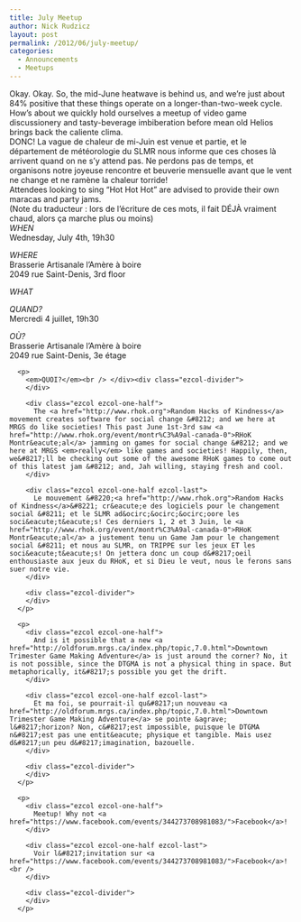 ```yaml
---
title: July Meetup
author: Nick Rudzicz
layout: post
permalink: /2012/06/july-meetup/
categories:
  - Announcements
  - Meetups
---
```

<div class="ezcol ezcol-one-half">
  Okay. Okay. So, the mid-June heatwave is behind us, and we&#8217;re just about 84% positive that these things operate on a longer-than-two-week cycle. How&#8217;s about we quickly hold ourselves a meetup of video game discussionery and tasty-beverage imbiberation before mean old Helios brings back the caliente clima.
</div>

<div class="ezcol ezcol-one-half ezcol-last">
  DONC! La vague de chaleur de mi-Juin est venue et partie, et le d&eacute;partement de m&eacute;t&eacute;orologie du SLMR nous informe que ces choses l&agrave; arrivent quand on ne s&#8217;y attend pas. Ne perdons pas de temps, et organisons notre joyeuse rencontre et beuverie mensuelle avant que le vent ne change et ne ram&egrave;ne la chaleur torride!<br />
</div>

<div class="ezcol-divider">
</div>

<div class="ezcol ezcol-one-half">
  Attendees looking to sing &#8220;Hot Hot Hot&#8221; are advised to provide their own maracas and party jams.
</div>

<div class="ezcol ezcol-one-half ezcol-last">
  (Note du traducteur : lors de l&#8217;&eacute;criture de ces mots, il fait D&Eacute;J&Agrave; vraiment chaud, alors &ccedil;a marche plus ou moins)
</div>

<div class="ezcol-divider">
</div>

<div class="ezcol ezcol-one-half">
  <em>WHEN</em><br /> Wednesday, July 4th, 19h30</p> <p>
    <em>WHERE</em><br /> Brasserie Artisanale l’Am&egrave;re &agrave; boire<br /> 2049 rue Saint-Denis, 3rd floor
  </p>
  
  <p>
    <em>WHAT</em></div><div class="ezcol ezcol-one-half ezcol-last">
      <em>QUAND?</em><br /> Mercredi 4 juillet, 19h30</p> <p>
        <em>O&Ugrave;?</em><br /> Brasserie Artisanale l&#8217;Am&egrave;re &agrave; boire<br /> 2049 rue Saint-Denis, 3e &eacute;tage
      </p>
      
      <p>
        <em>QUOI?</em><br /> </div><div class="ezcol-divider">
        </div>
        
        <div class="ezcol ezcol-one-half">
          The <a href="http://www.rhok.org">Random Hacks of Kindness</a> movement creates software for social change &#8212; and we here at MRGS do like societies! This past June 1st-3rd saw <a href="http://www.rhok.org/event/montr%C3%A9al-canada-0">RHoK Montr&eacute;al</a> jamming on games for social change &#8212; and we here at MRGS <em>really</em> like games and societies! Happily, then, we&#8217;ll be checking out some of the awesome RHoK games to come out of this latest jam &#8212; and, Jah willing, staying fresh and cool.
        </div>
        
        <div class="ezcol ezcol-one-half ezcol-last">
          Le mouvement &#8220;<a href="http://www.rhok.org">Random Hacks of Kindness</a>&#8221; cr&eacute;e des logiciels pour le changement social &#8211; et le SLMR ad&ocirc;&ocirc;&ocirc;oore les soci&eacute;t&eacute;s! Ces derniers 1, 2 et 3 Juin, le <a href="http://www.rhok.org/event/montr%C3%A9al-canada-0">RHoK Montr&eacute;al</a> a justement tenu un Game Jam pour le changement social &#8211; et nous au SLMR, on TRIPPE sur les jeux ET les soci&eacute;t&eacute;s! On jettera donc un coup d&#8217;oeil enthousiaste aux jeux du RHoK, et si Dieu le veut, nous le ferons sans suer notre vie.
        </div>
        
        <div class="ezcol-divider">
        </div>
      </p>
      
      <p>
        <div class="ezcol ezcol-one-half">
          And is it possible that a new <a href="http://oldforum.mrgs.ca/index.php/topic,7.0.html">Downtown Trimester Game Making Adventure</a> is just around the corner? No, it is not possible, since the DTGMA is not a physical thing in space. But metaphorically, it&#8217;s possible you get the drift.
        </div>
        
        <div class="ezcol ezcol-one-half ezcol-last">
          Et ma foi, se pourrait-il qu&#8217;un nouveau <a href="http://oldforum.mrgs.ca/index.php/topic,7.0.html">Downtown Trimester Game Making Adventure</a> se pointe &agrave; l&#8217;horizon? Non, c&#8217;est impossible, puisque le DTGMA n&#8217;est pas une entit&eacute; physique et tangible. Mais usez d&#8217;un peu d&#8217;imagination, bazouelle.
        </div>
        
        <div class="ezcol-divider">
        </div>
      </p>
      
      <p>
        <div class="ezcol ezcol-one-half">
          Meetup! Why not <a href="https://www.facebook.com/events/344273708981083/">Facebook</a>!
        </div>
        
        <div class="ezcol ezcol-one-half ezcol-last">
          Voir l&#8217;invitation sur <a href="https://www.facebook.com/events/344273708981083/">Facebook</a>!<br />
        </div>
        
        <div class="ezcol-divider">
        </div>
      </p>